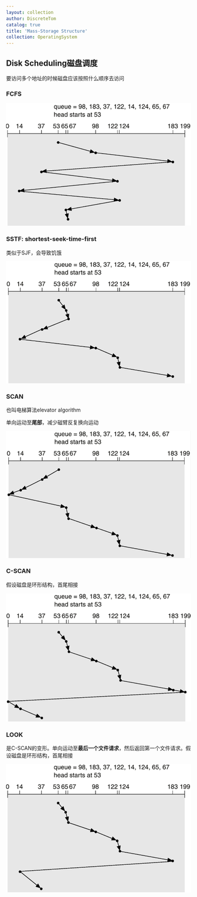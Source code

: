 ```yaml
---
layout: collection
author: DiscreteTom
catalog: true
title: 'Mass-Storage Structure'
collection: OperatingSystem
---
```


## Disk Scheduling磁盘调度

要访问多个地址的时候磁盘应该按照什么顺序去访问

### FCFS

![12-1](img/12-1.png)

### SSTF: shortest-seek-time-first

类似于SJF，会导致饥饿

![12-2](img/12-2.png)

### SCAN

也叫电梯算法elevator algorithm

单向运动至**尾部**，减少磁臂反复换向运动

![12-3](img/12-3.png)

### C-SCAN

假设磁盘是环形结构，首尾相接

![12-4](img/12-4.png)

### LOOK

是C-SCAN的变形。单向运动至**最后一个文件请求**，然后返回第一个文件请求。假设磁盘是环形结构，首尾相接

![12-5](img/12-5.png)


